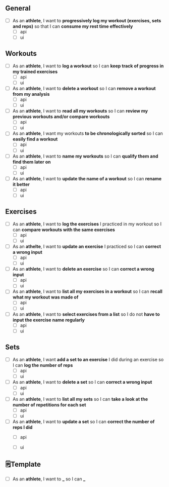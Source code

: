## General
- [ ] As an **athlete**, I want to **progressively log my workout (exercises, sets and reps)** so that I can **consume my rest time effectively**
  - [ ] api
  - [ ] ui

## Workouts
- [ ] As an **athlete**, I want to **log a workout** so I can **keep track of progress in my trained exercises**
  - [ ] api
  - [ ] ui
- [ ] As an **athlete**, I want to **delete a workout** so I can **remove a workout from my analysis**
  - [ ] api
  - [ ] ui
- [ ] As an **athlete**, I want to **read all my workouts** so I can **review my previous workouts and/or compare workouts**
  - [ ] api
  - [ ] ui
- [ ] As an **athlete**, I want my workouts **to be chronologically sorted** so I can **easily find a workout**
  - [ ] api
  - [ ] ui
- [ ] As an **athlete**, I want to **name my workouts** so I can **qualify them and find them later on**
  - [ ] api
  - [ ] ui
- [ ] As an **athlete**, I want to **update the name of a workout** so I can **rename it better**
  - [ ] api
  - [ ] ui

## Exercises
- [ ] As an **athlete**, I want to **log the exercises** I practiced in my workout so I can **compare workouts with the same exercises**
  - [ ] api
  - [ ] ui
- [ ] As an **athelte**, I want to **update an exercise** I practiced so I can **correct a wrong input**
  - [ ] api
  - [ ] ui
- [ ] As an **athlete**, I want to **delete an exercise** so I can **correct a wrong input**
  - [ ] api
  - [ ] ui
- [ ] As an **athlete**, I want to **list all my exercises in a workout** so I can **recall what my workout was made of**
  - [ ] api
  - [ ] ui
- [ ] As an **athlete**, I want to **select exercises from a list** so I do not **have to input the exercise name regularly**
  - [ ] api
  - [ ] ui

## Sets
- [ ] As an **athlete**, I want **add a set to an exercise** I did during an exercise so I can **log the number of reps**
  - [ ] api
  - [ ] ui
- [ ] As an **athlete**, I want to **delete a set** so I can **correct a wrong input**
  - [ ] api
  - [ ] ui
- [ ] As an **athlete**, I want to **list all my sets** so I can **take a look at the number of repetitions for each set**
  - [ ] api
  - [ ] ui
- [ ] As an **athlete**, I want to **update a set** so I can **correct the number of reps I did**
  - [ ] api
  - [ ] ui




## 🗒️Template
- [ ] As an **athlete**, I want to **_** so I can **_**
